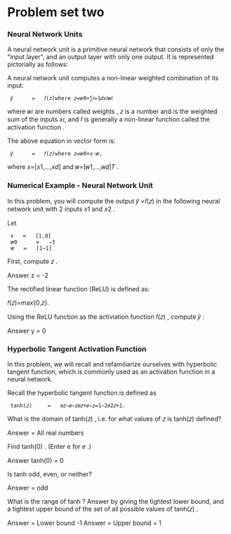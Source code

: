 # Problem set two

### Neural Network Units


A neural network unit is a primitive neural network that consists of only the “input layer", and an output layer with only one output. It is represented pictorially as follows:


A neural network unit computes a non-linear weighted combination of its input:

 	 𝑦̂  	 = 	 𝑓(𝑧)where 𝑧=𝑤0+∑𝑖=1𝑑𝑥𝑖𝑤𝑖 	 	 
where  𝑤𝑖  are numbers called weights ,  𝑧  is a number and is the weighted sum of the inputs  𝑥𝑖,  and  𝑓  is generally a non-linear function called the activation function .

The above equation in vector form is:

 	 𝑦̂  	 = 	 𝑓(𝑧)where 𝑧=𝑤0+𝑥⋅𝑤, 	 	 
where  𝑥=[𝑥1,…,𝑥𝑑]  and  𝑤=[𝑤1,…,𝑤𝑑]𝑇 .


### Numerical Example - Neural Network Unit


In this problem, you will compute the output  𝑦̂ =𝑓(𝑧)  in the following neural network unit with 2 inputs  𝑥1  and  𝑥2 .


Let

 	 𝑥 	 = 	 [1,0] 	 	 
 	 𝑤0 	 = 	 −3 	 	 
 	 𝑤 	 = 	 [1−1] 	 	 
First, compute  𝑧 .

Answer z = -2

The rectified linear function (ReLU) is defined as:

𝑓(𝑧)=max{0,𝑧}. 
 
Using the ReLU function as the activiation function  𝑓(𝑧) , compute  𝑦̂  :

Answer y = 0


### Hyperbolic Tangent Activation Function

In this problem, we will recall and refamiliarize ourselves with hyperbolic tangent function, which is commonly used as an activation function in a neural network.

Recall the hyperbolic tangent function is defined as

 	 tanh(𝑧) 	 = 	 𝑒𝑧−𝑒−𝑧𝑒𝑧+𝑒−𝑧=1−2𝑒2𝑧+1. 	 	 
What is the domain of  tanh(𝑧) , i.e. for what values of  𝑧  is  tanh(𝑧)  defined?


Answer = All real numbers

Find  tanh(0) . (Enter e for  𝑒 .)

Answer tanh(0) = 0

Is  tanh  odd, even, or neither?

Answer = odd

What is the range of  tanh ? Answer by giving the tightest lower bound, and a tightest upper bound of the set of all possible values of  tanh(𝑧) .

Answer = Lower bound -1
Answer = Upper bound = 1







